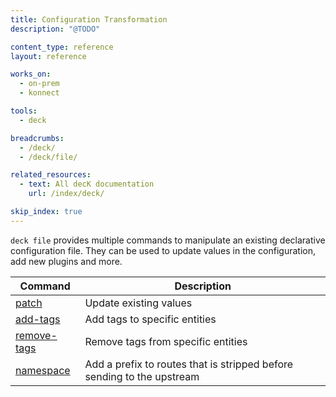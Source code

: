 ```yaml
---
title: Configuration Transformation
description: "@TODO"

content_type: reference
layout: reference

works_on:
  - on-prem
  - konnect

tools:
  - deck

breadcrumbs:
  - /deck/
  - /deck/file/

related_resources:
  - text: All decK documentation
    url: /index/deck/

skip_index: true
---
```


`deck file` provides multiple commands to manipulate an existing declarative configuration file. They can be used to update values in the configuration, add new plugins and more.

| Command                                                  | Description                                                            |
| -------------------------------------------------------- | ---------------------------------------------------------------------- |
| [patch](/deck/file/manipulation/patch/)                  | Update existing values                                                 |
| [add-tags](/deck/file/manipulation/tags/#add-tags)       | Add tags to specific entities                                          |
| [remove-tags](/deck/file/manipulation/tags/#remove-tags) | Remove tags from specific entities                                     |
| [namespace](/deck/file/manipulation/namespace/)          | Add a prefix to routes that is stripped before sending to the upstream |
